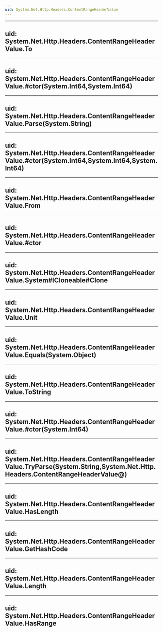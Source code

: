 ```yaml
---
uid: System.Net.Http.Headers.ContentRangeHeaderValue
---
```


---
uid: System.Net.Http.Headers.ContentRangeHeaderValue.To
---

---
uid: System.Net.Http.Headers.ContentRangeHeaderValue.#ctor(System.Int64,System.Int64)
---

---
uid: System.Net.Http.Headers.ContentRangeHeaderValue.Parse(System.String)
---

---
uid: System.Net.Http.Headers.ContentRangeHeaderValue.#ctor(System.Int64,System.Int64,System.Int64)
---

---
uid: System.Net.Http.Headers.ContentRangeHeaderValue.From
---

---
uid: System.Net.Http.Headers.ContentRangeHeaderValue.#ctor
---

---
uid: System.Net.Http.Headers.ContentRangeHeaderValue.System#ICloneable#Clone
---

---
uid: System.Net.Http.Headers.ContentRangeHeaderValue.Unit
---

---
uid: System.Net.Http.Headers.ContentRangeHeaderValue.Equals(System.Object)
---

---
uid: System.Net.Http.Headers.ContentRangeHeaderValue.ToString
---

---
uid: System.Net.Http.Headers.ContentRangeHeaderValue.#ctor(System.Int64)
---

---
uid: System.Net.Http.Headers.ContentRangeHeaderValue.TryParse(System.String,System.Net.Http.Headers.ContentRangeHeaderValue@)
---

---
uid: System.Net.Http.Headers.ContentRangeHeaderValue.HasLength
---

---
uid: System.Net.Http.Headers.ContentRangeHeaderValue.GetHashCode
---

---
uid: System.Net.Http.Headers.ContentRangeHeaderValue.Length
---

---
uid: System.Net.Http.Headers.ContentRangeHeaderValue.HasRange
---
